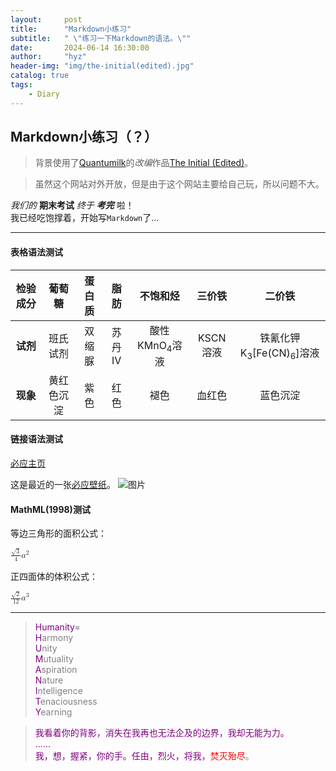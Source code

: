 ```yaml
---
layout:     post
title:      "Markdown小练习"
subtitle:   " \"练习一下Markdown的语法。\""
date:       2024-06-14 16:30:00
author:     "hyz"
header-img: "img/the-initial(edited).jpg"
catalog: true
tags:
    - Diary
---
```


## Markdown小练习（？）
>背景使用了[Quantumilk](https://b23.tv/VN1501A)的*改编*作品[The Initial (Edited)](https://b23.tv/LZ7VDnM)。

>虽然这个网站对外开放，但是由于这个网站主要给自己玩，所以问题不大。

*我们的* **期末考试** *终于* ***考完*** 啦！<br>
我已经吃饱撑着，开始写`Markdown`了...

__________

#### 表格语法测试

| **检验成分** 	|   葡萄糖   	| 蛋白质 	|  脂肪 	|    不饱和烃   	|  三价铁  	|          二价铁         	|
|:------------:	|:----------:	|:------:	|:-----:	|:-------------:	|:--------:	|:-----------------------:	|
| **试剂**     	|  班氏试剂  	| 双缩脲 	| 苏丹Ⅳ 	| 酸性KMnO<sub>4</sub>溶液 	| KSCN溶液 	| 铁氰化钾K<sub>3</sub>[Fe(CN)<sub>6</sub>]溶液 	|
| **现象**     	| 黄红色沉淀 	| 紫色   	| 红色  	|      褪色     	|  血红色  	|         蓝色沉淀        	|

#### 链接语法测试

[必应主页](bing.com)<br>

这是最近的一张[必应壁纸](peapix.com/bing)。
![图片](https://img.peapix.com/dbc45c6900bb4bca99ad059910dde8c6_UHD.jpg "龙舟池日出，集美区，厦门，中国")

<audio src="https://music.163.com/song/media/outer/url?id=2040870797.mp3"></audio>

#### MathML(1998)测试

等边三角形的面积公式：
<div>
<math xmlns="http://www.w3.org/1998/Math/MathML">
  <mfrac>
    <mrow><msqrt><mn>3</mn></msqrt></mrow>
    <mn>4</mn>
  </mfrac>
  <msup><mi>a</mi><mn>2</mn></msup>
</math>
</div>

正四面体的体积公式：
<div>
<math xmlns="http://www.w3.org/1998/Math/MathML">
  <mfrac>
    <mrow><msqrt><mn>2</mn></msqrt></mrow>
    <mn>12</mn>
  </mfrac>
  <msup><mi>a</mi><mn>3</mn></msup>
</math>
</div>

__________

> <font color="purple">Humanity</font>=
> <br><font color="purple">H</font><span style="color:grey;">armony</span>
> <br><font color="purple">U</font><span style="color:grey;">nity</span>
> <br><font color="purple">M</font><span style="color:grey;">utuality</span>
> <br><font color="purple">A</font><span style="color:grey;">spiration</span>
> <br><font color="purple">N</font><span style="color:grey;">ature</span>
> <br><font color="purple">I</font><span style="color:grey;">ntelligence</span>
> <br><font color="purple">T</font><span style="color:grey;">enaciousness</span>
> <br><font color="purple">Y</font><span style="color:grey;">earning</span>

><font color = purple>我看着你的背影，消失在我再也无法企及的边界，我却无能为力。</font><br>
><font color = purple>......</font><br>
><font color = purple>我，想，握紧，你的手。任由，烈火，将我，<font color="red">焚灭殆尽</font><span style="color:grey;">。</span></font>

